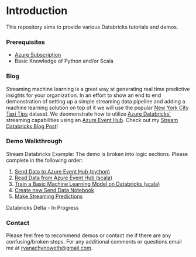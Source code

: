 # Introduction

This repository aims to provide various Databricks tutorials and demos.     

### Prerequisites
 - [Azure Subscription](https://azure.microsoft.com/en-us/free/search/?&OCID=AID719825_SEM_KX8R84uR&lnkd=Bing_Azure_Brand&msclkid=6e706d7f2c60158ed7103168c2415255&dclid=CNmloKvCp98CFVJgwQodwMcKKQ)
 - Basic Knowledge of Python and/or Scala

### Blog

Streaming machine learning is a great way at generating real time predictive insights for your organization. In an effort to show an end to end demonstration of setting up a simple streaming data pipeline and adding a machine learning solution on top of it we will use the popular [New York City Taxi Tips](https://www.kaggle.com/dhimananubhav/predicting-taxi-tip-rates-in-nyc) dataset. We deomonstrate how to utilize [Azure Databricks'](https://docs.azuredatabricks.net/index.html) streaming capabilities using an [Azure Event Hub](https://docs.microsoft.com/en-us/azure/event-hubs/). Check out my [Stream Databricks Blog Post](https://ryansdataspot.com/2019/01/09/streaming-machine-learning-with-azure-databricks/)! 

### Demo Walkthrough

Stream Databricks Example: The demo is broken into logic sections. Please complete in the following order:  
1. [Send Data to Azure Event Hub (python)](./streaming_walkthrough/Docs/01_SendStreamingWithDatabricks.md)
1. [Read Data from Azure Event Hub (scala)](./streaming_walkthrough/Docs/02_ReadStreamingData.md)
1. [Train a Basic Machine Learning Model on Databricks (scala)](./streaming_walkthrough/Docs/03_TrainMachineLearningModel.md)
1. [Create new Send Data Notebook](./streaming_walkthrough/Docs/04_ModifedStreamingData.md)
1. [Make Streaming Predictions](./streaming_walkthrough/Docs/05_MakeStreamingPredictions.md)


Databricks Delta - In Progress

### Contact
Please feel free to recommend demos or contact me if there are any confusing/broken steps. For any additional comments or questions email me at ryanachynoweth@gmail.com. 
